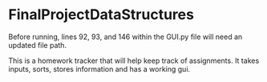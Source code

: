 # FinalProjectDataStructures

Before running, lines 92, 93, and 146 within the GUI.py file will need an updated file path.

This is a homework tracker that will help keep track of assignments. It takes inputs, sorts, stores information and has a working gui. 
